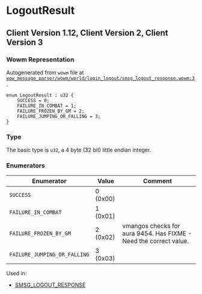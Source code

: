 # LogoutResult

## Client Version 1.12, Client Version 2, Client Version 3

### Wowm Representation

Autogenerated from `wowm` file at [`wow_message_parser/wowm/world/login_logout/smsg_logout_response.wowm:3`](https://github.com/gtker/wow_messages/tree/main/wow_message_parser/wowm/world/login_logout/smsg_logout_response.wowm#L3).

```rust,ignore
enum LogoutResult : u32 {
    SUCCESS = 0;
    FAILURE_IN_COMBAT = 1;
    FAILURE_FROZEN_BY_GM = 2;
    FAILURE_JUMPING_OR_FALLING = 3;
}
```
### Type
The basic type is `u32`, a 4 byte (32 bit) little endian integer.
### Enumerators
| Enumerator | Value  | Comment |
| --------- | -------- | ------- |
| `SUCCESS` | 0 (0x00) |  |
| `FAILURE_IN_COMBAT` | 1 (0x01) |  |
| `FAILURE_FROZEN_BY_GM` | 2 (0x02) | vmangos checks for aura 9454. Has FIXME - Need the correct value. |
| `FAILURE_JUMPING_OR_FALLING` | 3 (0x03) |  |

Used in:
* [SMSG_LOGOUT_RESPONSE](smsg_logout_response.md)


